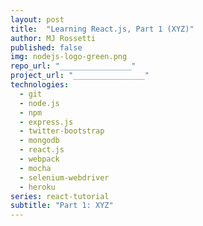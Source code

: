 ```yaml
---
layout: post
title:  "Learning React.js, Part 1 (XYZ)"
author: MJ Rossetti
published: false
img: nodejs-logo-green.png
repo_url: "________________"
project_url: "________________"
technologies:
  - git
  - node.js
  - npm
  - express.js
  - twitter-bootstrap
  - mongodb
  - react.js
  - webpack
  - mocha
  - selenium-webdriver
  - heroku
series: react-tutorial
subtitle: "Part 1: XYZ"
---
```

